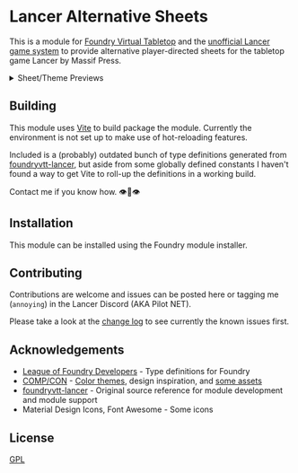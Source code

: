 # Lancer Alternative Sheets
This is a module for [Foundry Virtual Tabletop](https://foundryvtt.com/) and the [unofficial Lancer game system](https://github.com/Eranziel/foundryvtt-lancer) to provide alternative player-directed sheets for the tabletop game Lancer by Massif Press.

<details markdown="1">
  <summary>Sheet/Theme Previews</summary>
  <details markdown="1">
    <summary>GMS</summary>
    <img src="https://github.com/annoyedb/lancer-alternative-sheets/blob/master/docs/GMS.png?raw=true"/>
  </details>
  <details markdown="1">
    <summary>IPS-N</summary>
    <img src="https://github.com/annoyedb/lancer-alternative-sheets/blob/master/docs/IPS-N.png?raw=true"/>
  </details>
  <details markdown="1">
    <summary>SSC</summary>
    <img src="https://github.com/annoyedb/lancer-alternative-sheets/blob/master/docs/SSC.png?raw=true"/>
  </details>
  <details markdown="1">
    <summary>HORUS</summary>
    <img src="https://github.com/annoyedb/lancer-alternative-sheets/blob/master/docs/HORUS.png?raw=true"/>
  </details>
  <details markdown="1">
    <summary>HA</summary>
    <img src="https://github.com/annoyedb/lancer-alternative-sheets/blob/master/docs/HA.png"/>
  </details>
  <details markdown="1">
    <summary>MSMC</summary>
    <img src="https://github.com/annoyedb/lancer-alternative-sheets/blob/master/docs/MSMC.png?raw=true"/>
  </details>
  <details markdown="1">
    <summary>GALSIM</summary>
    <img src="https://github.com/annoyedb/lancer-alternative-sheets/blob/master/docs/GALSIM.png?raw=true"/>
  </details>
</details>

## Building
This module uses [Vite](https://vite.dev/guide/) to build package the module. Currently the environment is not set up to make use of hot-reloading features.

Included is a (probably) outdated bunch of type definitions generated from [foundryvtt-lancer](https://github.com/Eranziel/foundryvtt-lancer), but aside from some globally defined constants I haven't found a way to get Vite to roll-up the definitions in a working build.

Contact me if you know how. :eye::lips::eye:

## Installation
This module can be installed using the Foundry module installer.

## Contributing
Contributions are welcome and issues can be posted here or tagging me (`annoying`) in the Lancer Discord (AKA Pilot NET).

Please take a look at the [change log](/CHANGELOG.md) to see currently the known issues first.

## Acknowledgements
* [League of Foundry Developers](https://github.com/League-of-Foundry-Developers/foundry-vtt-types) - Type definitions for Foundry
* [COMP/CON](https://github.com/massif-press/compcon) - [Color themes](./src/styles/themes/), design inspiration, and [some assets](./src/assets/)
* [foundryvtt-lancer](https://github.com/Eranziel/foundryvtt-lancer) - Original source reference for module development and module support
* Material Design Icons, Font Awesome - Some icons

## License
[GPL](/LICENSE.md)